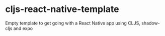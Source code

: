 # cljs-react-native-template
Empty template to get going with a React Native app using CLJS, shadow-cljs and expo
